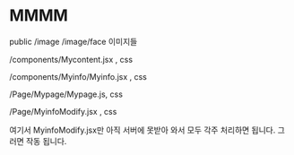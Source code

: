 # MMMM

public /image /image/face 이미지들

/components/Mycontent.jsx , css

/components/Myinfo/Myinfo.jsx , css


/Page/Mypage/Mypage.js, css

/Page/MyinfoModify.jsx , css


여기서 MyinfoModify.jsx만 아직 서버에 못받아 와서 모두 각주 처리하면 됩니다. 그러면 작동 됩니다.
